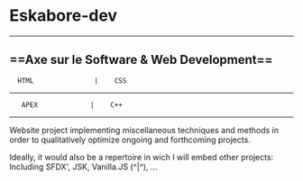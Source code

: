 # Eskabore-dev
---
==**Axe sur le Software & Web Development**==
----

      HTML               |    CSS
  ------------------  -----------------
       APEX             |    C++
--------------------- ------------------

Website project implementing miscellaneous techniques and methods in order to qualitatively optimize ongoing and  forthcoming projects.

Ideally, it would also be a repertoire in wich I will embed other projects: Including SFDX', JSK, Vanilla.JS (^|^), ...
